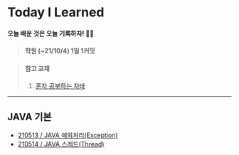 # Today I Learned
#### 오늘 배운 것은 오늘 기록하자! ✍🏻
> #### 학원 (~21/10/4) 1일 1커밋
> 

> #### 참고 교재 
> 
> 1. [혼자 공부하는 자바](https://www.hanbit.co.kr/store/books/look.php?p_code=B5635758676)
> 
---

## JAVA 기본

- [210513 / JAVA 예외처리(Exception)](https://github.com/swanstoz/TIL/blob/master/JAVA/exception/210513.md)
- [210514 / JAVA 스레드(Thread)](https://github.com/swanstoz/TIL/blob/master/JAVA/thread/210514.md)

